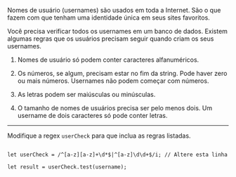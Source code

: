 Nomes de usuário (usernames) são usados em toda a Internet. São o que fazem com que tenham uma identidade única em seus sites favoritos.

Você precisa verificar todos os usernames em um banco de dados. Existem algumas regras que os usuários precisam seguir quando criam os seus usernames.

1. Nomes de usuário só podem conter caracteres alfanuméricos.
    
2. Os números, se algum, precisam estar no fim da string. Pode haver zero ou mais números. Usernames não podem começar com números.
    
3. As letras podem ser maiúsculas ou minúsculas.
    
4. O tamanho de nomes de usuários precisa ser pelo menos dois. Um username de dois caracteres só pode conter letras.
    

---

Modifique a regex `userCheck` para que inclua as regras listadas.

```let username = "JackOfAllTrades";

let userCheck = /^[a-z][a-z]+\d*$|^[a-z]\d\d+$/i; // Altere esta linha

let result = userCheck.test(username);